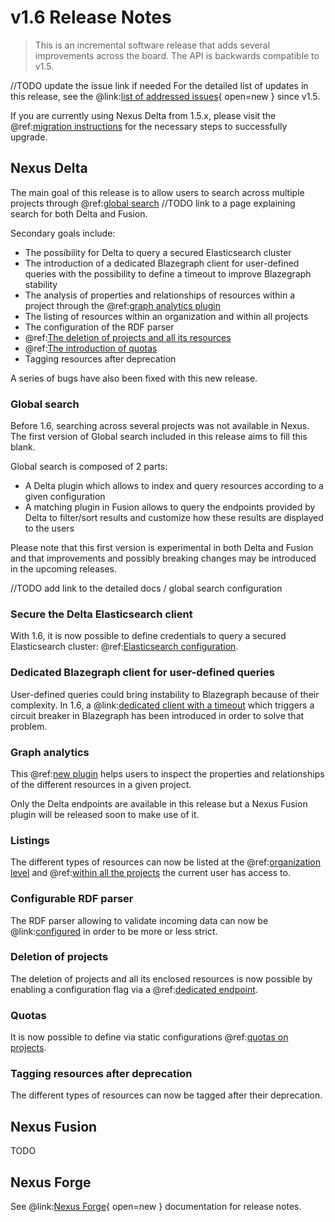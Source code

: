 # v1.6 Release Notes

> This is an incremental software release that adds several improvements across the board. The API is backwards 
compatible to v1.5.

//TODO update the issue link if needed
For the detailed list of updates in this release, see the 
@link:[list of addressed issues](https://github.com/BlueBrain/nexus/issues?q=is%3Aissue+is%3Aclosed+created%3A2021-05-01..2021-10-12+){ open=new } 
since v1.5.

If you are currently using Nexus Delta from 1.5.x, please
visit the @ref:[migration instructions](v1.5-to-v1.6-migration.md) for the necessary steps to successfully upgrade.

## Nexus Delta

The main goal of this release is to allow users to search across multiple projects through @ref:[global search](../delta/api/search-api.md) //TODO link to a page explaining search for both Delta and Fusion.

Secondary goals include:

* The possibility for Delta to query a secured Elasticsearch cluster
* The introduction of a dedicated Blazegraph client for user-defined queries with the possibility to define a timeout to improve Blazegraph stability
* The analysis of properties and relationships of resources within a project through the @ref:[graph analytics plugin](../delta/api/graph-analytics-api.md)
* The listing of resources within an organization and within all projects
* The configuration of the RDF parser
* @ref:[The deletion of projects and all its resources](../delta/api/projects-api.md#delete)
* @ref:[The introduction of quotas](../delta/api/quotas.md)
* Tagging resources after deprecation

A series of bugs have also been fixed with this new release.

### Global search

Before 1.6, searching across several projects was not available in Nexus. The first version of Global search included in this release
aims to fill this blank.

Global search is composed of 2 parts:

* A Delta plugin which allows to index and query resources according to a given configuration
* A matching plugin in Fusion allows to query the endpoints provided by Delta to filter/sort results and customize how these results are displayed to the users

Please note that this first version is experimental in both Delta and Fusion and that improvements and possibly breaking 
changes may be introduced in the upcoming releases. 

//TODO add link to the detailed docs / global search configuration

### Secure the Delta Elasticsearch client

With 1.6, it is now possible to define credentials to query a secured Elasticsearch cluster: @ref:[Elasticsearch configuration](../getting-started/running-nexus/configuration/index.md#elasticsearch-views-plugin-configuration).

### Dedicated Blazegraph client for user-defined queries

User-defined queries could bring instability to Blazegraph because of their complexity. In 1.6, a @link:[dedicated client with a timeout](https://github.com/BlueBrain/nexus/blob/master/delta/plugins/blazegraph/src/main/resources/blazegraph.conf#L34) which triggers a circuit breaker in Blazegraph has been introduced in order to solve that problem.

### Graph analytics

This @ref:[new plugin](../delta/api/graph-analytics-api.md) helps users to inspect the properties and relationships of the different resources in a given project.

Only the Delta endpoints are available in this release but a Nexus Fusion plugin will be released soon to make use of it.

### Listings

The different types of resources can now be listed at the @ref:[organization level](../delta/api/resources-api.md#within-an-organization) and @ref:[within all the projects](../delta/api/resources-api.md#within-all-projects) the current user has access to.

### Configurable RDF parser

The RDF parser allowing to validate incoming data can now be @link:[configured](https://github.com/BlueBrain/nexus/blob/master/delta/app/src/main/resources/app.conf#L83) in order to be more or less strict.

### Deletion of projects

The deletion of projects and all its enclosed resources is now possible by enabling a configuration flag via a @ref:[dedicated endpoint](../delta/api/projects-api.md#delete).

### Quotas

It is now possible to define via static configurations @ref:[quotas on projects](../delta/api/quotas.md).

### Tagging resources after deprecation

The different types of resources can now be tagged after their deprecation.

## Nexus Fusion
TODO

## Nexus Forge

See @link:[Nexus Forge](https://nexus-forge.readthedocs.io/en/latest/index.html){ open=new } documentation for release notes.
